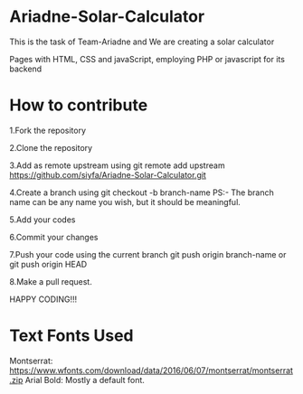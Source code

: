 # Ariadne-Solar-Calculator

This is the task of Team-Ariadne and We are creating a solar calculator

Pages with HTML, CSS and javaScript, employing PHP or javascript for its backend

# How to contribute

1.Fork the repository

2.Clone the repository

3.Add as remote upstream using git remote add upstream https://github.com/siyfa/Ariadne-Solar-Calculator.git

4.Create a branch using git checkout -b branch-name PS:- The branch name can be any name you wish, but it should be meaningful.

5.Add your codes

6.Commit your changes

7.Push your code using the current branch git push origin branch-name or git push origin HEAD

8.Make a pull request.

HAPPY CODING!!!

# Text Fonts Used

Montserrat:  https://www.wfonts.com/download/data/2016/06/07/montserrat/montserrat.zip
Arial Bold:  Mostly a default font.
